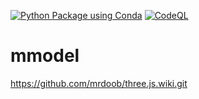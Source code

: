 
[![Python Package using Conda](https://github.com/contextmachine/mmodel/actions/workflows/python-package-conda.yml/badge.svg?branch=master)](https://github.com/contextmachine/mmodel/actions/workflows/python-package-conda.yml)
[![CodeQL](https://github.com/contextmachine/mmodel/actions/workflows/codeql.yml/badge.svg)](https://github.com/contextmachine/mmodel/actions/workflows/codeql.yml)
# mmodel
https://github.com/mrdoob/three.js.wiki.git
